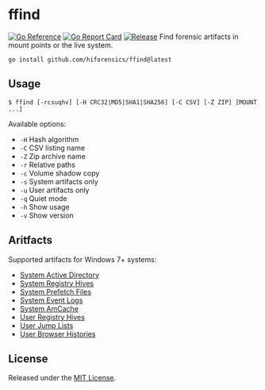 # ffind
[![Go Reference](https://pkg.go.dev/badge/github.com/hiforensics/ffind.svg)](https://pkg.go.dev/github.com/hiforensics/ffind)
[![Go Report Card](https://goreportcard.com/badge/github.com/hiforensics/ffind?style=flat-square)](https://goreportcard.com/report/github.com/hiforensics/ffind)
[![Release](https://img.shields.io/github/release/hiforensics/ffind.svg?style=flat-square)](https://github.com/hiforensics/ffind/releases/latest)
Find forensic artifacts in mount points or the live system.

```console
go install github.com/hiforensics/ffind@latest
```

## Usage
```console
$ ffind [-rcsuqhv] [-H CRC32|MD5|SHA1|SHA256] [-C CSV] [-Z ZIP] [MOUNT ...]
```

Available options:

- `-H` Hash algorithm
- `-C` CSV listing name
- `-Z` Zip archive name
- `-r` Relative paths
- `-c` Volume shadow copy
- `-s` System artifacts only
- `-u` User artifacts only
- `-q` Quiet mode
- `-h` Show usage
- `-v` Show version

## Aritfacts
Supported artifacts for Windows 7+ systems:

- [System Active Directory](https://forensics.wiki/active_directory/)
- [System Registry Hives](https://forensics.wiki/windows_registry/)
- [System Prefetch Files](https://forensics.wiki/prefetch/)
- [System Event Logs](https://forensics.wiki/windows_event_log_%28evt%29/)
- [System AmCache](https://forensics.wiki/amcache/)
- [User Registry Hives](https://forensics.wiki/windows_registry/)
- [User Jump Lists](https://forensics.wiki/jump_lists/)
- [User Browser Histories](https://forensics.wiki/google_chrome/)

## License
Released under the [MIT License](LICENSE.md).